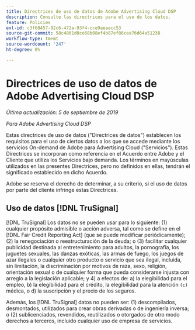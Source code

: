 ```yaml
---
title: Directrices de uso de datos de Adobe Advertising Cloud DSP
description: Consulte las directrices para el uso de los datos.
feature: Policies
exl-id: c3f68457-92c6-472a-93f4-cce9aeaecc53
source-git-commit: 58c4861d0ce68b08ef4b87ef86cea76d64a51238
workflow-type: tm+mt
source-wordcount: '247'
ht-degree: 0%

---
```


# Directrices de uso de datos de Adobe Advertising Cloud DSP

*Última actualización: 5 de septiembre de 2019*

*Para Adobe Advertising Cloud DSP*

Estas directrices de uso de datos (&quot;Directrices de datos&quot;) establecen los requisitos para el uso de ciertos datos a los que se accede mediante los servicios On-demand de Adobe para Advertising Cloud (&quot;Servicios&quot;). Estas Directrices se incorporan como referencia en el Acuerdo entre Adobe y el Cliente que utiliza los Servicios bajo demanda. Los términos en mayúsculas utilizados en las presentes Directrices, pero no definidos en ellas, tendrán el significado establecido en dicho Acuerdo.

Adobe se reserva el derecho de determinar, a su criterio, si el uso de datos por parte del cliente infringe estas Directrices.

## Uso de datos [!DNL TruSignal]

[!DNL TruSignal] Los datos no se pueden usar para lo siguiente: (1) cualquier propósito admisible o acción adversa, tal como se define en el  [!DNL Fair Credit Reporting Act] (que se puede modificar periódicamente); (2) la renegociación o reestructuración de la deuda; o (3) facilitar cualquier publicidad destinada al entretenimiento para adultos, la pornografía, los juguetes sexuales, las danzas exóticas, las armas de fuego, los juegos de azar ilegales o cualquier otro producto o servicio que sea ilegal, incluida, sin limitación, la discriminación por motivos de raza, sexo, religión, orientación sexual o de cualquier forma que pueda considerarse injusta con arreglo a la legislación aplicable; y 4) a efectos de: a) la elegibilidad para el empleo, b) la elegibilidad para el crédito, la elegibilidad para la atención  `(c)` médica, o d) la suscripción y el precio de los seguros.<!-- I used backticks in the previous sentence to prevent ( c ) from displaying as a copyright symbol. I think the OS does that. Using HTML code for the parentheses doesn't prevent it. -->

Además, los [!DNL TruSignal] datos no pueden ser: (1) descompilados, desmontados, utilizados para crear obras derivadas o de ingeniería inversa; o (2) sublicenciados, revendidos, reutilizados o otorgados de otro modo derechos a terceros, incluido cualquier uso de empresa de servicios.
